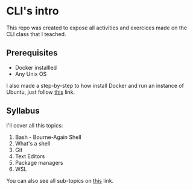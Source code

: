 # CLI's intro

This repo was created to expose all activities and exercices made on the CLI class that I teached.

## Prerequisites

* Docker installled
* Any Unix OS

I also made a step-by-step to how install Docker and run an instance of Ubuntu,
just follow [this](https://www.notion.so/Docker-dd5f07be481c4680b82035ec2c78c268) link.

## Syllabus

I'll cover all this topics:

1. Bash - Bourne-Again Shell
2. What's a shell
3. Git
4. Text Editors
5. Package managers
6. WSL

You can also see all sub-topics on [this](https://www.notion.so/CLI-Introduction-f9353bd78569407d8a5b655e5d33c827) link.
